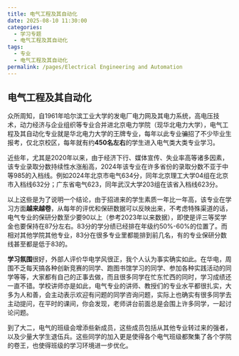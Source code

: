 ```yaml
---
title: 电气工程及其自动化
date: 2025-08-10 11:30:00
categories:
  - 学习专题
  - 电气工程及其自动化
tags:
  - 专业
  - 电气工程及其自动化
permalink: /pages/Electrical Engineering and Automation
---
```


## 电气工程及其自动化 
众所周知，自1961年哈尔滨工业大学的发电厂电力网及其电力系统，高电压技术，动力经济与企业组织等专业合并进北京电力学院（现华北电力大学），电气工程及其自动化专业就是华北电力大学的王牌专业，每年以此专业~~骗~~招了不少毕业生报考，仅北京校区，每年就有约**450名左右**的学生进入电气类大类专业学习。  

近些年，尤其是2020年以来，由于经济下行、媒体宣传、失业率高等诸多因素，该专业录取分数持续性水涨船高，2024年该专业在许多省份的录取分数不亚于中等985的入档线。例如2024年北京市电气634分，同年北京理工大学04组在北京市入档线632分；广东省电气623，同年武汉大学203组在该省入档线623分。  

以上这些是为了说明一个结论，由于招进来的学生素质一年比一年高，该专业在学习方面**越来越卷**，从每年的评优和保研数据可以反映出来，不考虑特殊渠道的话，电气专业的保研分数至少要90以上（参考2023年以来数据），即使是评三等奖学金也要保持在87分左右。83分的学分绩已经排在年级约50%-60%的位置了。而相对其他学院其他专业，83分在很多专业里都能排到前几名，有的专业保研分数线甚至都是低于83的。  

**学习氛围**很好，外部人评价华电学风很正，我个人认为事实确实如此。在华电，周围不乏每天搞各种创新竞赛的同学、跑图书馆学习的同学、参加各种实践活动的同学等等，大家都有自己的正事去做，而且很多同学在忙东忙西的同时，学习成绩还一直不错。学校讲师亦是如此，电气专业的讲师、教授们的专业水平都很扎实，大多为人和善，会主动表示欢迎有问题的同学咨询问题，实际上也确实有很多同学去主动提问，在平时的课间，你会发现，老师讲台前面总是会围上许多同学，一起讨论问题。  

到了大二，电气的班级会增添些新成员，这些成员包括从其他专业转过来的强者，以及少量大学生退伍兵。这些同学的加入更是使得各个电气班级都聚集了各个学院的卷王，也使得班级的学习环境进一步优化。  







